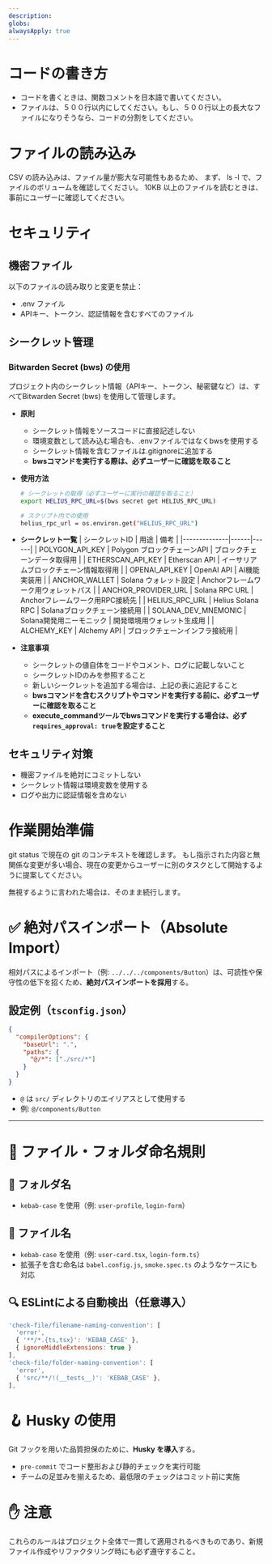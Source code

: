 ```yaml
---
description: 
globs: 
alwaysApply: true
---
```

# コードの書き方

- コードを書くときは、関数コメントを日本語で書いてください。
- ファイルは、５００行以内にしてください。もし、５００行以上の長大なファイルになりそうなら、コードの分割をしてください。

# ファイルの読み込み
CSV の読み込みは、ファイル量が膨大な可能性もあるため、
まず、 ls -l で、ファイルのボリュームを確認してください。
10KB 以上のファイルを読むときは、事前にユーザーに確認してください。

# セキュリティ

## 機密ファイル

以下のファイルの読み取りと変更を禁止：

-   .env ファイル
-   APIキー、トークン、認証情報を含むすべてのファイル

## シークレット管理

### Bitwarden Secret (bws) の使用

プロジェクト内のシークレット情報（APIキー、トークン、秘密鍵など）は、すべてBitwarden Secret (bws) を使用して管理します。

- **原則**
  - シークレット情報をソースコードに直接記述しない
  - 環境変数として読み込む場合も、.envファイルではなくbwsを使用する
  - シークレット情報を含むファイルは.gitignoreに追加する
  - **bwsコマンドを実行する際は、必ずユーザーに確認を取ること**

- **使用方法**
  ```bash
  # シークレットの取得（必ずユーザーに実行の確認を取ること）
  export HELIUS_RPC_URL=$(bws secret get HELIUS_RPC_URL)
  
  # スクリプト内での使用
  helius_rpc_url = os.environ.get("HELIUS_RPC_URL")
  ```

- **シークレット一覧**
  | シークレットID | 用途 | 備考 |
  |--------------|------|------|
  | POLYGON_API_KEY | Polygon ブロックチェーンAPI | ブロックチェーンデータ取得用 |
  | ETHERSCAN_API_KEY | Etherscan API | イーサリアムブロックチェーン情報取得用 |
  | OPENAI_API_KEY | OpenAI API | AI機能実装用 |
  | ANCHOR_WALLET | Solana ウォレット設定 | Anchorフレームワーク用ウォレットパス |
  | ANCHOR_PROVIDER_URL | Solana RPC URL | Anchorフレームワーク用RPC接続先 |
  | HELIUS_RPC_URL | Helius Solana RPC | Solanaブロックチェーン接続用 |
  | SOLANA_DEV_MNEMONIC | Solana開発用ニーモニック | 開発環境用ウォレット生成用 |
  | ALCHEMY_KEY | Alchemy API | ブロックチェーンインフラ接続用 |

- **注意事項**
  - シークレットの値自体をコードやコメント、ログに記載しないこと
  - シークレットIDのみを参照すること
  - 新しいシークレットを追加する場合は、上記の表に追記すること
  - **bwsコマンドを含むスクリプトやコマンドを実行する前に、必ずユーザーに確認を取ること**
  - **execute_commandツールでbwsコマンドを実行する場合は、必ず`requires_approval: true`を設定すること**

## セキュリティ対策

-   機密ファイルを絶対にコミットしない
-   シークレット情報は環境変数を使用する
-   ログや出力に認証情報を含めない

# 作業開始準備
git status で現在の git のコンテキストを確認します。 もし指示された内容と無関係な変更が多い場合、現在の変更からユーザーに別のタスクとして開始するように提案してください。

無視するように言われた場合は、そのまま続行します。

# ✅ 絶対パスインポート（Absolute Import）

相対パスによるインポート（例: `../../../components/Button`）は、可読性や保守性の低下を招くため、**絶対パスインポートを採用**する。

## 設定例（`tsconfig.json`）
```json
{
  "compilerOptions": {
    "baseUrl": ".",
    "paths": {
      "@/*": ["./src/*"]
    }
  }
}
```

- `@` は `src/` ディレクトリのエイリアスとして使用する
- 例: `@/components/Button`

---

# 🧾 ファイル・フォルダ命名規則

## 📁 フォルダ名
- `kebab-case` を使用（例: `user-profile`, `login-form`）

## 📄 ファイル名
- `kebab-case` を使用（例: `user-card.tsx`, `login-form.ts`）
- 拡張子を含む命名は `babel.config.js`, `smoke.spec.ts` のようなケースにも対応

## 🔍 ESLintによる自動検出（任意導入）
```js
'check-file/filename-naming-convention': [
  'error',
  { '**/*.{ts,tsx}': 'KEBAB_CASE' },
  { ignoreMiddleExtensions: true }
],
'check-file/folder-naming-convention': [
  'error',
  { 'src/**/!(__tests__)': 'KEBAB_CASE' },
],
```

# 🪝 Husky の使用

Git フックを用いた品質担保のために、**Husky を導入**する。

- `pre-commit` でコード整形および静的チェックを実行可能
- チームの足並みを揃えるため、最低限のチェックはコミット前に実施

# ✋ 注意
これらのルールはプロジェクト全体で一貫して適用されるべきものであり、新規ファイル作成やリファクタリング時にも必ず遵守すること。
